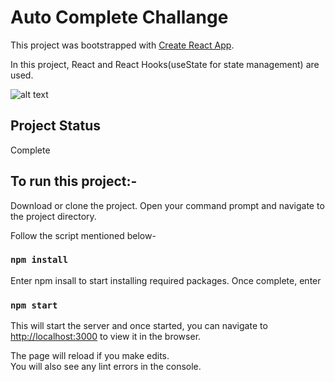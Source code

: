 # Auto Complete Challange

This project was bootstrapped with [Create React App](https://github.com/facebook/create-react-app). 

In this project, React and React Hooks(useState for state management) are used. 

![alt text](https://i.imgur.com/ZlY4Zd1.png)


## Project Status
Complete

## To run this project:-

Download or clone the project. Open your command prompt and navigate to the project directory. 

Follow the script mentioned below- 
### `npm install`

Enter npm insall to start installing required packages. Once complete, enter

### `npm start`

This will start the server and once started, you can navigate to 
 [http://localhost:3000](http://localhost:3000) to view it in the browser.

The page will reload if you make edits.\
You will also see any lint errors in the console.



